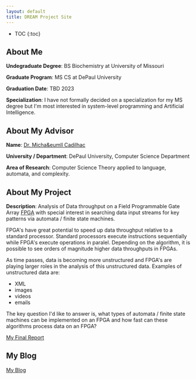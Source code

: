 ```yaml
---
layout: default
title: DREAM Project Site
---
```


* TOC
{:toc}

## About Me

<b>Undegraduate Degree</b>: BS Biochemistry at University of Missouri

<b>Graduate Program</b>: MS CS at DePaul University

<b>Graduation Date</b>: TBD 2023

<b>Specialization</b>: I have not formally decided on a specialization for my MS degree but I'm most interested in system-level programming and Artificial Intelligence.

## About My Advisor

<b>Name</b>: [Dr. Micha&eumll Cadilhac](https://michael.cadilhac.name/)

<b>University / Department</b>: DePaul University, Computer Science Department

<b>Area of Research</b>: Computer Science Theory applied to language, automata, and complexity.

## About My Project

<b>Description</b>: Analysis of Data throughput on a Field Programmable Gate Array [FPGA](https://www.xilinx.com/products/boards-and-kits/sp701.html) with special interest in searching data input streams for key patterns via automata / finite state machines.

FPGA's have great potential to speed up data throughput relative to a standard processor.  Standard processors execute instructions sequentially while FPGA's execute operations in paralel.  Depending on the algorithm, it is possible to see orders of magnitude higher data throughputs in FPGAs.

As time passes, data is becoming more unstructured and FPGA's are playing larger roles in the analysis of this unstructured data.  Examples of unstructured data are:

<ul>
  <li>XML</li>
  <li>images</li>
  <li>videos</li>
  <li>emails</li>
</ul>

The key question I'd like to answer is, what types of automata / finite state machines can be implemented on an FPGA and how fast can these algorithms process data on an FPGA?


[My Final Report](files/finalreport.pdf)

## My Blog

[My Blog](blog.html)
